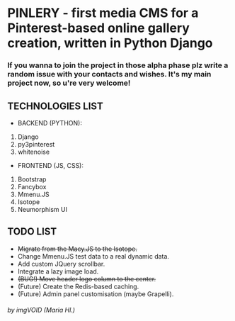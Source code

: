 # PINLERY - first media CMS for a Pinterest-based online gallery creation, written in Python Django
### If you wanna to join the project in those alpha phase plz write a random issue with your contacts and wishes. It's my main project now, so u're very welcome!
## TECHNOLOGIES LIST
* BACKEND (PYTHON):
1. Django
2. py3pinterest
3. whitenoise
* FRONTEND (JS, CSS):
1. Bootstrap
2. Fancybox
3. Mmenu.JS
4. Isotope
5. Neumorphism UI

## TODO LIST
* ~~Migrate from the Macy.JS to the Isotope.~~
* Change Mmenu.JS test data to a real dynamic data.
* Add custom JQuery scrollbar.
* Integrate a lazy image load.
* ~~(BUG!) Move header logo column to the center.~~
* (Future) Create the Redis-based caching.
* (Future) Admin panel customisation (maybe Grapelli).

###### by imgVOID (Maria Hl.)